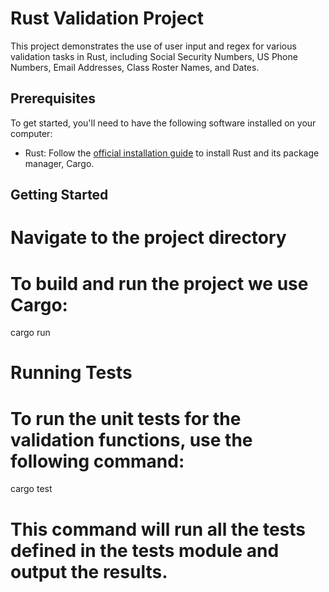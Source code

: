 # Rust Validation Project

This project demonstrates the use of user input and regex for various validation tasks in Rust, including Social Security Numbers, US Phone Numbers, Email Addresses, Class Roster Names, and Dates.

## Prerequisites

To get started, you'll need to have the following software installed on your computer:

- Rust: Follow the [official installation guide](https://www.rust-lang.org/tools/install) to install Rust and its package manager, Cargo.

## Getting Started

  # Navigate to the project directory   
  # To build and run the project we use Cargo:
  cargo run

  # Running Tests
  # To run the unit tests for the validation functions, use the following command:
  cargo test

  # This command will run all the tests defined in the tests module and output the results.
  ```

